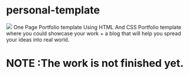 # personal-template
<img src="https://i.imgur.com/JDTxCdE.png">
One Page Portfolio template Using HTML And CSS
Portfolio template where you could showcase your work + a blog that will help you spread your ideas into real world.

# NOTE :The work is not finished yet.
